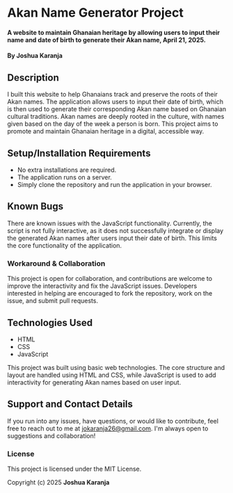 # Akan Name Generator Project
#### A website to maintain Ghanaian heritage by allowing users to input their name and date of birth to generate their Akan name, April 21, 2025.
#### By **Joshua Karanja**

## Description
I built this website to help Ghanaians track and preserve the roots of their Akan names. The application allows users to input their date of birth, which is then used to generate their corresponding Akan name based on Ghanaian cultural traditions. Akan names are deeply rooted in the culture, with names given based on the day of the week a person is born. This project aims to promote and maintain Ghanaian heritage in a digital, accessible way.

## Setup/Installation Requirements
* No extra installations are required.
* The application runs on a server.
* Simply clone the repository and run the application in your browser.

## Known Bugs
There are known issues with the JavaScript functionality. Currently, the script is not fully interactive, as it does not successfully integrate or display the generated Akan names after users input their date of birth. This limits the core functionality of the application.

### Workaround & Collaboration
This project is open for collaboration, and contributions are welcome to improve the interactivity and fix the JavaScript issues. Developers interested in helping are encouraged to fork the repository, work on the issue, and submit pull requests.

## Technologies Used
- HTML
- CSS
- JavaScript

This project was built using basic web technologies. The core structure and layout are handled using HTML and CSS, while JavaScript is used to add interactivity for generating Akan names based on user input.

## Support and Contact Details
If you run into any issues, have questions, or would like to contribute, feel free to reach out to me at [jokaranja26@gmail.com](mailto:jokaranja26@gmail.com). I'm always open to suggestions and collaboration!

### License
This project is licensed under the MIT License.

Copyright (c) 2025 **Joshua Karanja**
